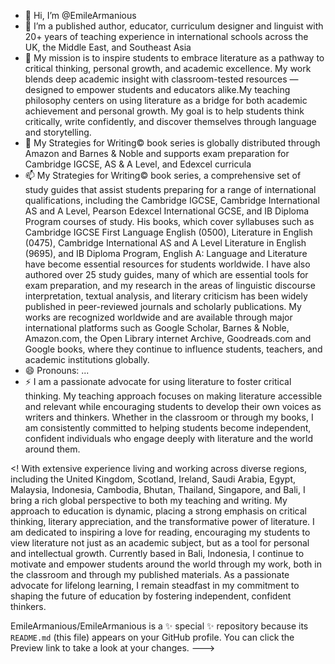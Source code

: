 - 👋 Hi, I’m @EmileArmanious
- 👀 I’m a published author, educator, curriculum designer and linguist with 20+ years of teaching experience in international schools across the UK, the Middle East, and Southeast Asia
- 🌱 My mission is to inspire students to embrace literature as a pathway to critical thinking, personal growth, and academic excellence. My work blends deep academic insight with classroom-tested resources — designed to empower students and educators alike.My teaching philosophy centers on using literature as a bridge for both academic achievement and personal growth. My goal is to help students think critically, write confidently, and discover themselves through language and storytelling.
- 💞️ My Strategies for Writing© book series is globally distributed through Amazon and Barnes & Noble and supports exam preparation for Cambridge IGCSE, AS & A Level, and Edexcel curricula
- 📫 My Strategies for Writing© book series, a comprehensive set of study guides that assist students preparing for a range of international qualifications, including the Cambridge IGCSE, Cambridge International AS and A Level, Pearson Edexcel International GCSE, and IB Diploma Program courses of study. His books, which cover syllabuses such as Cambridge IGCSE First Language English (0500), Literature in English (0475), Cambridge International AS and A Level Literature in English (9695), and IB Diploma Program, English A: Language and Literature have become essential resources for students worldwide.
I have also authored over 25 study guides, many of which are essential tools for exam preparation, and my research in the areas of linguistic discourse interpretation, textual analysis, and literary criticism has been widely published in peer-reviewed journals and scholarly publications. My works are recognized worldwide and are available through major international platforms such as Google Scholar, Barnes & Noble, Amazon.com, the Open Library internet Archive, Goodreads.com and Google books, where they continue to influence students, teachers, and academic institutions globally.
- 😄 Pronouns: ...
- ⚡ I am a passionate advocate for using literature to foster critical thinking. My teaching approach focuses on making literature accessible and relevant while encouraging students to develop their own voices as writers and thinkers. Whether in the classroom or through my books, I am consistently committed to helping students become independent, confident individuals who engage deeply with literature and the world around them.

<! With extensive experience living and working across diverse regions, including the United Kingdom, Scotland, Ireland, Saudi Arabia, Egypt, Malaysia, Indonesia, Cambodia, Bhutan, Thailand, Singapore, and Bali, I bring a rich global perspective to both my teaching and writing. My approach to education is dynamic, placing a strong emphasis on critical thinking, literary appreciation, and the transformative power of literature. I am dedicated to inspiring a love for reading, encouraging my students to view literature not just as an academic subject, but as a tool for personal and intellectual growth.
Currently based in Bali, Indonesia, I continue to motivate and empower students around the world through my work, both in the classroom and through my published materials. As a passionate advocate for lifelong learning, I remain steadfast in my commitment to shaping the future of education by fostering independent, confident thinkers.

EmileArmanious/EmileArmanious is a ✨ special ✨ repository because its `README.md` (this file) appears on your GitHub profile.
You can click the Preview link to take a look at your changes.
--->
